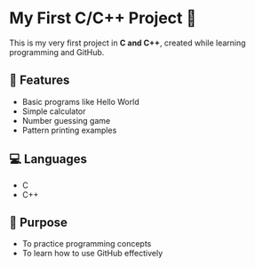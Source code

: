 # My First C/C++ Project 🚀

This is my very first project in **C and C++**, created while learning programming and GitHub.

## 📝 Features
- Basic programs like Hello World
- Simple calculator
- Number guessing game
- Pattern printing examples

## 💻 Languages
- C
- C++

## 🎯 Purpose
- To practice programming concepts
- To learn how to use GitHub effectively
